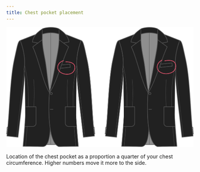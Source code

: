 ```yaml
---
title: Chest pocket placement
---
```


![Chest pocket placement](chestpocketplacement.svg)

Location of the chest pocket as a proportion a quarter of your chest circumference. Higher numbers move it more to the side.
